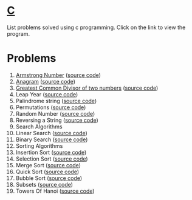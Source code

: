 [C](http://shivajivarma.com/code-base/c/)
===========

List problems solved using c programming. Click on the link to view the program.

Problems
========

1. [Armstrong Number](http://shivajivarma.com/code-base/c/2014/12/28/armstrong-number/) ([source code](https://github.com/shivajivarma/codebase-c/blob/master/src/armstrong-number/armstrong-number.c))
2. [Anagram](http://shivajivarma.com/code-base/c/2014/12/28/anagram/) ([source code](https://github.com/shivajivarma/codebase-c/blob/master/src/anagram/anagram.c))
3. [Greatest Common Divisor of two numbers](http://shivajivarma.com/code-base/c/2015/01/03/greatest-common-divisor/) ([source code](https://github.com/shivajivarma/codebase-c/blob/master/src/gcd/gcd.c))
4. Leap Year  ([source code](https://github.com/shivajivarma/codebase-c/blob/master/src/leap-year/leap-year.c))
5. Palindrome string ([source code](https://github.com/shivajivarma/codebase-c/blob/master/src/palindrome/palindrome.c))
6. Permutations ([source code](https://github.com/shivajivarma/codebase-c/blob/master/src/permutations/permutations.c))
7. Random Number ([source code](https://github.com/shivajivarma/codebase-c/blob/master/src/random-number/random-number.c))
8. Reversing a String ([source code](https://github.com/shivajivarma/codebase-c/blob/master/src/reverse-string/reverse-string.c))
9. Search Algorithms
  1. Linear Search ([source code](https://github.com/shivajivarma/codebase-c/blob/master/src/searching-algorithms/linear-search/program.c))
  2. Binary Search ([source code](https://github.com/shivajivarma/codebase-c/blob/master/src/searching-algorithms/binary-search/binary-search.c))
10. Sorting Algorithms
  1. Insertion Sort ([source code](https://github.com/shivajivarma/codebase-c/blob/master/src/sorting-algorithms/insertion-sort/program.c))
  2. Selection Sort ([source code](https://github.com/shivajivarma/codebase-c/blob/master/src/sorting-algorithms/selection-sort/program.c))
  3. Merge Sort ([source code](https://github.com/shivajivarma/codebase-c/blob/master/src/sorting-algorithms/merge-sort/program.c))
  4. Quick Sort ([source code](https://github.com/shivajivarma/codebase-c/blob/master/src/sorting-algorithms/quick-sort/program.c))
  5. Bubble Sort ([source code](https://github.com/shivajivarma/codebase-c/blob/master/src/sorting-algorithms/bubble-sort/program.c))
11. Subsets ([source code](https://github.com/shivajivarma/codebase-c/blob/master/src/subsets/subsets.c))
12. Towers Of Hanoi ([source code](https://github.com/shivajivarma/codebase-c/blob/master/src/towers-of-hanoi/towers-of-hanoi.c))
